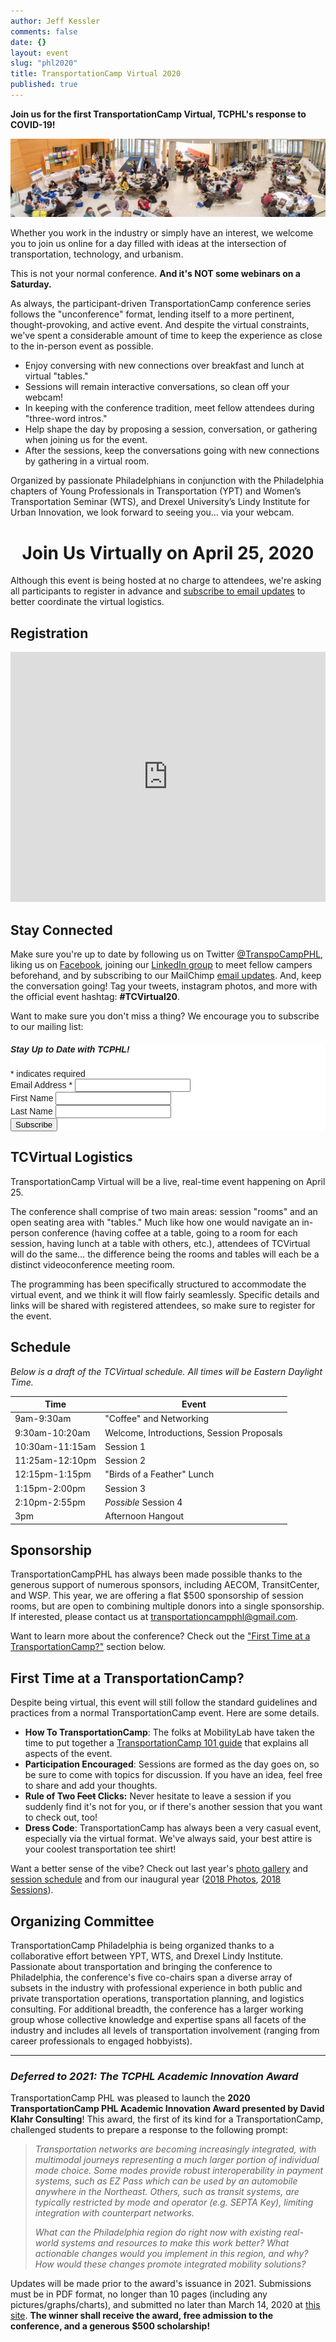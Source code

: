 ```yaml
---
author: Jeff Kessler
comments: false
date: {}
layout: event
slug: "phl2020"
title: TransportationCamp Virtual 2020
published: true
---
```


**Join us for the first TransportationCamp Virtual, TCPHL's response to COVID-19!**

![Scenes from TransportationCamp PHL 2019](/events/phl2018/Scenes%20from%20TCPHL18.jpg)

Whether you work in the industry or simply have an interest, we welcome you to join us online for a day filled with ideas at the intersection of transportation, technology, and urbanism.

This is not your normal conference. **And it's NOT some webinars on a Saturday.**

As always, the participant-driven TransportationCamp conference series follows the "unconference" format, lending itself to a more pertinent, thought-provoking, and active event. And despite the virtual constraints, we've spent a considerable amount of time to keep the experience as close to the in-person event as possible.

- Enjoy conversing with new connections over breakfast and lunch at virtual "tables."
- Sessions will remain interactive conversations, so clean off your webcam!
- In keeping with the conference tradition, meet fellow attendees during "three-word intros."
- Help shape the day by proposing a session, conversation, or gathering when joining us for the event.
- After the sessions, keep the conversations going with new connections by gathering in a virtual room.

Organized by passionate Philadelphians in conjunction with the Philadelphia chapters of Young Professionals in Transportation (YPT) and Women’s Transportation Seminar (WTS), and Drexel University’s Lindy Institute for Urban Innovation, we look forward to seeing you… via your webcam.

# <center>Join Us Virtually on April 25, 2020</center>

Although this event is being hosted at no charge to attendees, we're asking all participants to register in advance and [subscribe to email updates](#connect) to better coordinate the virtual logistics.


## <a name="registration"></a> Registration

<div style="width:100%; text-align:left;"><iframe src="https://eventbrite.com/tickets-external?eid=100059366258&ref=etckt" frameborder="0" height="400" width="100%" vspace="0" hspace="0" marginheight="5" marginwidth="5" scrolling="auto" allowtransparency="true"></iframe></div>


##  <a name="connect"></a> Stay Connected

Make sure you're up to date by following us on Twitter [@TranspoCampPHL](https://twitter.com/transpocampphl), liking us on [Facebook](http://facebook.com/TranspoCamp-PHL), joining our [LinkedIn group](https://www.linkedin.com/groups/8652914/) to meet fellow campers beforehand, and by subscribing to our MailChimp [email updates](http://eepurl.com/c8tKwH). And, keep the conversation going! Tag your tweets, instagram photos, and more with the official event hashtag: **#TCVirtual20**.

Want to make sure you don't miss a thing? We encourage you to subscribe to our mailing list:

<!-- Begin MailChimp Signup Form -->
<link href="//cdn-images.mailchimp.com/embedcode/classic-10_7.css" rel="stylesheet" type="text/css">
<style type="text/css">
	#mc_embed_signup{background:#fff; clear:left; font:14px Helvetica,Arial,sans-serif; }
	/* Add your own MailChimp form style overrides in your site stylesheet or in this style block.
	   We recommend moving this block and the preceding CSS link to the HEAD of your HTML file. */
</style>
<div id="mc_embed_signup">
<form action="https://transportationcamp.us16.list-manage.com/subscribe/post?u=107afa43a0eb0b24c856a920d&amp;id=2063a25409" method="post" id="mc-embedded-subscribe-form" name="mc-embedded-subscribe-form" class="validate" target="_blank" novalidate>
    <div id="mc_embed_signup_scroll">
	<h5>Stay Up to Date with TCPHL!</h5>
<div class="indicates-required"><span class="asterisk">*</span> indicates required</div>
<div class="mc-field-group">
	<label for="mce-EMAIL">Email Address  <span class="asterisk">*</span>
</label>
	<input type="email" value="" name="EMAIL" class="required email" id="mce-EMAIL">
</div>
<div class="mc-field-group">
	<label for="mce-FNAME">First Name </label>
	<input type="text" value="" name="FNAME" class="" id="mce-FNAME">
</div>
<div class="mc-field-group">
	<label for="mce-LNAME">Last Name </label>
	<input type="text" value="" name="LNAME" class="" id="mce-LNAME">
</div>
	<div id="mce-responses" class="clear">
		<div class="response" id="mce-error-response" style="display:none"></div>
		<div class="response" id="mce-success-response" style="display:none"></div>
	</div>    <!-- real people should not fill this in and expect good things - do not remove this or risk form bot signups-->
    <div style="position: absolute; left: -5000px;" aria-hidden="true"><input type="text" name="b_107afa43a0eb0b24c856a920d_2063a25409" tabindex="-1" value=""></div>
    <div class="clear"><input type="submit" value="Subscribe" name="subscribe" id="mc-embedded-subscribe" class="button"></div>
    </div>
</form>
</div>
<script type='text/javascript' src='//s3.amazonaws.com/downloads.mailchimp.com/js/mc-validate.js'></script><script type='text/javascript'>(function($) {window.fnames = new Array(); window.ftypes = new Array();fnames[0]='EMAIL';ftypes[0]='email';fnames[1]='FNAME';ftypes[1]='text';fnames[2]='LNAME';ftypes[2]='text';}(jQuery));var $mcj = jQuery.noConflict(true);</script>
<!--End mc_embed_signup-->



## TCVirtual Logistics

TransportationCamp Virtual will be a live, real-time event happening on April 25. 

The conference shall comprise of two main areas: session "rooms" and an open seating area with "tables." Much like how one would navigate an in-person conference (having coffee at a table, going to a room for each session, having lunch at a table with others, etc.), attendees of TCVirtual will do the same… the difference being the rooms and tables will each be a distinct videoconference meeting room.

The programming has been specifically structured to accommodate the virtual event, and we think it will flow fairly seamlessly. Specific details and links will be shared with registered attendees, so make sure to register for the event.

## <a name="schedule"></a> Schedule

*Below is a draft of the TCVirtual schedule. All times will be Eastern Daylight Time.*

| Time | Event |
|------|------|
| 9am-9:30am | "Coffee" and Networking |
| 9:30am-10:20am | Welcome, Introductions, Session Proposals |
| 10:30am-11:15am | Session 1
| 11:25am-12:10pm | Session 2
| 12:15pm-1:15pm | "Birds of a Feather" Lunch
| 1:15pm-2:00pm |Session 3
| 2:10pm-2:55pm | *Possible* Session 4
| 3pm | Afternoon Hangout

## Sponsorship

TransportationCampPHL has always been made possible thanks to the generous support of numerous sponsors, including AECOM, TransitCenter, and WSP. This year, we are offering a flat $500 sponsorship of session rooms, but are open to combining multiple donors into a single sponsorship. If interested, please contact us at [transportationcampphl@gmail.com](mailto:transportationcampphl@gmail.com).

Want to learn more about the conference? Check out the ["First Time at a TransportationCamp?"](#firsttime) section below.

## <a name="firsttime"></a> First Time at a TransportationCamp?

Despite being virtual, this event will still follow the standard guidelines and practices from a normal TransportationCamp event. Here are some details.

- **How To TransportationCamp**: The folks at MobilityLab have taken the time to put together a [TransportationCamp 101 guide](http://transportationcamp.org/2011/02/how-transportationcamp-works-the-essential-guide/) that explains all aspects of the event.
- **Participation Encouraged**: Sessions are formed as the day goes on, so be sure to come with topics for discussion. If you have an idea, feel free to share and add your thoughts. 
- **Rule of Two <s>Feet</s> Clicks:** Never hesitate to leave a session if you suddenly find it's not for you, or if there's another session that you want to check out, too!
- **Dress Code**: TransportationCamp has always been a very casual event, especially via the virtual format. We've always said, your best attire is your coolest transportation tee shirt!

Want a better sense of the vibe? Check out last year's [photo gallery](https://flic.kr/s/aHsmhQCQbL) and [session schedule](https://tinyurl.com/tcphl19board) and from our inaugural year ([2018 Photos](https://flic.kr/s/aHsmhQCQbL), [2018 Sessions](https://docs.google.com/spreadsheets/d/e/2PACX-1vSmc891MrEUuYGkoGbz-4xh_KUo5YVFy4M_eoyKvjtv0GVM2dgBzDDEioXKhmHD_PGFz1jvsELOD9E8/pubhtml?gid=0&single=true)).


## Organizing Committee

TransportationCamp Philadelphia is being organized thanks to a collaborative effort between YPT, WTS, and Drexel Lindy Institute. Passionate about transportation and  bringing the conference to Philadelphia, the conference's five co-chairs span a diverse array of subsets in the industry with professional experience in both public and private transportation operations, transportation planning, and logistics consulting. For additional breadth, the conference has a larger working group whose collective knowledge and expertise spans all facets of the industry and includes all levels of transportation involvement (ranging from career professionals to engaged hobbyists).


---

### *<a name="scholarship"></a> Deferred to 2021: The TCPHL Academic Innovation Award*

TransportationCamp PHL was pleased to launch the **2020 TransportationCamp PHL Academic Innovation Award presented by David Klahr Consulting**! This award, the first of its kind for a TransportationCamp, challenged students to prepare a response to the following prompt:

> *Transportation networks are becoming increasingly integrated, with multimodal journeys representing a much larger portion of individual mode choice. Some modes provide robust interoperability in payment systems, such as EZ Pass which can be used by an automobile anywhere in the Northeast. Others, such as transit systems, are typically restricted by mode and operator (e.g. SEPTA Key), limiting integration with counterpart networks.*
> 
> *What can the Philadelphia region do right now with existing real-world systems and resources to make this work better?  What actionable changes would you implement in this region, and why? How would these changes promote integrated mobility solutions?*

Updates will be made prior to the award's issuance in 2021. Submissions must be in PDF format, no longer than 10 pages (including any pictures/graphs/charts), and submitted no later than March 14, 2020 at [this site](https://docs.google.com/forms/d/e/1FAIpQLSch14g_2RnTaq1cdmHLVbTJcFA3ozxlnGeQwKfm_ec-OPLT2w/viewform). **The winner shall receive the award, free admission to the conference, and a generous $500 scholarship!**
